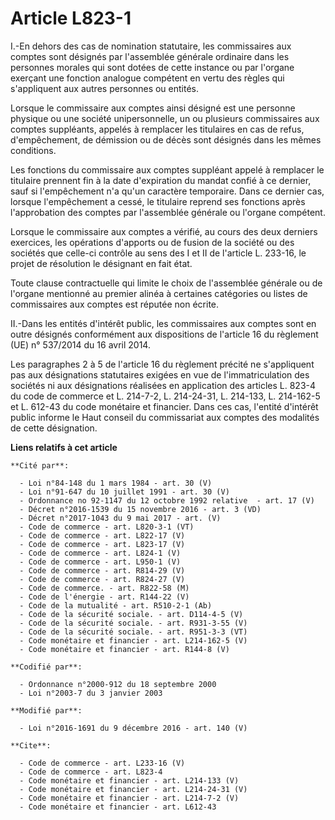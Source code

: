 # Article L823-1

I.-En dehors des cas de nomination statutaire, les commissaires aux comptes sont désignés par l'assemblée générale ordinaire
dans les personnes morales qui sont dotées de cette instance ou par l'organe exerçant une fonction analogue compétent en
vertu des règles qui s'appliquent aux autres personnes ou entités. 

Lorsque le commissaire aux comptes ainsi désigné est une personne physique ou une société unipersonnelle, un ou plusieurs
commissaires aux comptes suppléants, appelés à remplacer les titulaires en cas de refus, d'empêchement, de démission ou de
décès sont désignés dans les mêmes conditions. 

Les fonctions du commissaire aux comptes suppléant appelé à remplacer le titulaire prennent fin à la date d'expiration du
mandat confié à ce dernier, sauf si l'empêchement n'a qu'un caractère temporaire. Dans ce dernier cas, lorsque l'empêchement
a cessé, le titulaire reprend ses fonctions après l'approbation des comptes par l'assemblée générale ou l'organe compétent. 

Lorsque le commissaire aux comptes a vérifié, au cours des deux derniers exercices, les opérations d'apports ou de fusion de
la société ou des sociétés que celle-ci contrôle au sens des I et II de l'article L. 233-16, le projet de résolution le
désignant en fait état. 

Toute clause contractuelle qui limite le choix de l'assemblée générale ou de l'organe mentionné au premier alinéa à certaines
catégories ou listes de commissaires aux comptes est réputée non écrite. 

II.-Dans les entités d'intérêt public, les commissaires aux comptes sont en outre désignés conformément aux dispositions de
l'article 16 du règlement (UE) n° 537/2014 du 16 avril 2014. 

Les paragraphes 2 à 5 de l'article 16 du règlement précité ne s'appliquent pas aux désignations statutaires exigées en vue de
l'immatriculation des sociétés ni aux désignations réalisées en application des articles L. 823-4 du code de commerce et L.
214-7-2, L. 214-24-31, L. 214-133, L. 214-162-5 et L. 612-43 du code monétaire et financier. Dans ces cas, l'entité d'intérêt
public informe le Haut conseil du commissariat aux comptes des modalités de cette désignation.

**Liens relatifs à cet article**

	**Cité par**:

	  - Loi n°84-148 du 1 mars 1984 - art. 30 (V)
	  - Loi n°91-647 du 10 juillet 1991 - art. 30 (V)
	  - Ordonnance no 92-1147 du 12 octobre 1992 relative  - art. 17 (V)
	  - Décret n°2016-1539 du 15 novembre 2016 - art. 3 (VD)
	  - Décret n°2017-1043 du 9 mai 2017 - art. (V)
	  - Code de commerce - art. L820-3-1 (VT)
	  - Code de commerce - art. L822-17 (V)
	  - Code de commerce - art. L823-17 (V)
	  - Code de commerce - art. L824-1 (V)
	  - Code de commerce - art. L950-1 (V)
	  - Code de commerce - art. R814-29 (V)
	  - Code de commerce - art. R824-27 (V)
	  - Code de commerce. - art. R822-58 (M)
	  - Code de l'énergie - art. R144-22 (V)
	  - Code de la mutualité - art. R510-2-1 (Ab)
	  - Code de la sécurité sociale. - art. D114-4-5 (V)
	  - Code de la sécurité sociale. - art. R931-3-55 (V)
	  - Code de la sécurité sociale. - art. R951-3-3 (VT)
	  - Code monétaire et financier - art. L214-162-5 (V)
	  - Code monétaire et financier - art. R144-8 (V)

	**Codifié par**:

	  - Ordonnance n°2000-912 du 18 septembre 2000
	  - Loi n°2003-7 du 3 janvier 2003

	**Modifié par**:

	  - Loi n°2016-1691 du 9 décembre 2016 - art. 140 (V)

	**Cite**:

	  - Code de commerce - art. L233-16 (V)
	  - Code de commerce - art. L823-4
	  - Code monétaire et financier - art. L214-133 (V)
	  - Code monétaire et financier - art. L214-24-31 (V)
	  - Code monétaire et financier - art. L214-7-2 (V)
	  - Code monétaire et financier - art. L612-43
